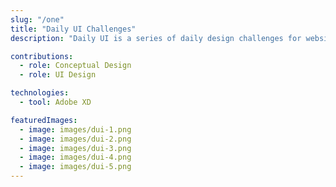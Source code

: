 ```yaml
---
slug: "/one"
title: "Daily UI Challenges"
description: "Daily UI is a series of daily design challenges for website and mobile interface. Once signed up, a series of emails prompting various user interface themes were sent out daily, for 100 days. So, here are the challenges I have finished for the first 10 days."

contributions:
  - role: Conceptual Design
  - role: UI Design

technologies:
  - tool: Adobe XD

featuredImages:
  - image: images/dui-1.png
  - image: images/dui-2.png
  - image: images/dui-3.png
  - image: images/dui-4.png
  - image: images/dui-5.png
---
```

